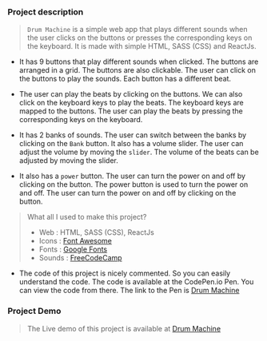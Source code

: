 ### Project description

> `Drum Machine` is a simple web app that plays different sounds when the user clicks on the buttons or presses the corresponding keys on the keyboard. It is made with simple HTML, SASS (CSS) and ReactJs.

+ It has 9 buttons that play different sounds when clicked. The buttons are arranged in a grid. The buttons are also clickable. The user can click on the buttons to play the sounds. Each button has a different beat. 

+ The user can play the beats by clicking on the buttons. We can also click on the keyboard keys to play the beats. The keyboard keys are mapped to the buttons. The user can play the beats by pressing the corresponding keys on the keyboard.

+ It has 2 banks of sounds. The user can switch between the banks by clicking on the `Bank` button. It also has a volume slider. The user can adjust the volume by moving the `slider`. The volume of the beats can be adjusted by moving the slider. 

+ It also has a `power` button. The user can turn the power on and off by clicking on the button. The power button is used to turn the power on and off. The user can turn the power on and off by clicking on the button.

> What all I used to make this project?
> + Web : HTML, SASS (CSS), ReactJs
> + Icons : [Font Awesome](https://fontawesome.com/)
> + Fonts : [Google Fonts](https://fonts.google.com/)
> + Sounds : [FreeCodeCamp](https://www.freecodecamp.org/learn/front-end-development-libraries/front-end-development-libraries-projects/build-a-drum-machine)

- The code of this project is nicely commented. So you can easily understand the code. The code is available at the CodePen.io Pen. You can view the code from there. The link to the Pen is [Drum Machine](https://codepen.io/mnk17arts/pen/xxqagwq)

### Project Demo

> The Live demo of this project is available at [Drum Machine](https://codepen.io/mnk17arts/full/xxqagwq)